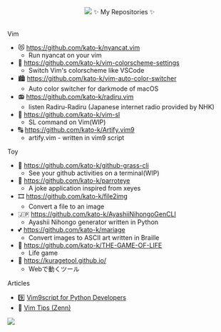 <div align="center">
  
![](https://github.com/kato-k/kato-k/blob/master/header.jpeg)
✨ My Repositories ✨ </br></br>
</div>

Vim
- 😻 https://github.com/kato-k/nyancat.vim 
  - Run nyancat on your vim
- 🎨 https://github.com/kato-k/vim-colorscheme-settings
  - Switch Vim's colorscheme like VSCode
- 🏙 https://github.com/kato-k/vim-auto-color-switcher
  - Auto color switcher for darkmode of macOS
- 📻 https://github.com/kato-k/radiru.vim
  - listen Radiru-Radiru (Japanese internet radio provided by NHK)
- 🚂 https://github.com/kato-k/vim-sl
  - SL command on Vim(WIP)
- 🔠 https://github.com/kato-k/Artify.vim9
  - artify.vim - written in vim9 script

Toy
- 🌲 https://github.com/kato-k/github-grass-cli
  - See your github activities on a terminal(WIP)
- 🦜 https://github.com/kato-k/parroteye
  - A joke application inspired from xeyes
- 🎞 https://github.com/kato-k/file2img
  - Convert a file to an image
- 🇯🇵 https://github.com/kato-k/AyashiiNihongoGenCLI
  - Ayashii Nihongo generator written in Python
- 💕 https://github.com/kato-k/mariage
  - Convert images to ASCII art written in Braille
- 🧫 https://github.com/kato-k/THE-GAME-OF-LIFE
  - Life game
- 🐠 https://kuragetool.github.io/
  - Webで動くツール

Articles
- 9️⃣ [Vim9script for Python Developers](https://zenn.dev/kato_k/articles/4585f83764f38b) 
- 🍵 [Vim Tips (Zenn)](https://zenn.dev/topics/vimtips)

[![](https://github-readme-stats.vercel.app/api?username=kato-k)](https://github.com/anuraghazra/github-readme-stats)

